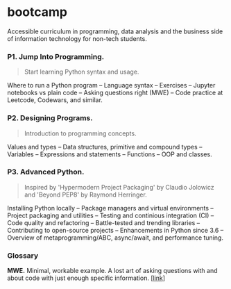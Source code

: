 # bootcamp
Accessible curriculum in programming, data analysis and the business side of information technology for non-tech students.

### P1. Jump Into Programming.

> Start learning Python syntax and usage.

Where to run a Python program – Language syntax – Exercises – Jupyter notebooks vs plain code – Asking questions right (MWE) – Code practice at Leetcode, Codewars, and similar.

### P2. Designing Programs.

> Introduction to programming concepts.

Values and types – Data structures, primitive and compound types – Variables – Expressions and statements – Functions – OOP and classes.

### P3. Advanced Python.

> Inspired by 'Hypermodern Project Packaging' by Claudio Jolowicz and 'Beyond PEP8' by Raymond Herringer.

Installing Python locally – Package managers and virtual environments – Project packaging and utilities – Testing and continious integration (CI) – Code quality and refactoring – Battle-tested and trending libraries – Contributing to open-source projects – Enhancements in Python since 3.6 – Overview of metaprogramming/ABC, async/await, and performance tuning.

### Glossary

**MWE.** Minimal, workable example. A lost art of asking questions with and about code with just enough specific information. [[link](https://stackoverflow.com/help/minimal-reproducible-example)]

